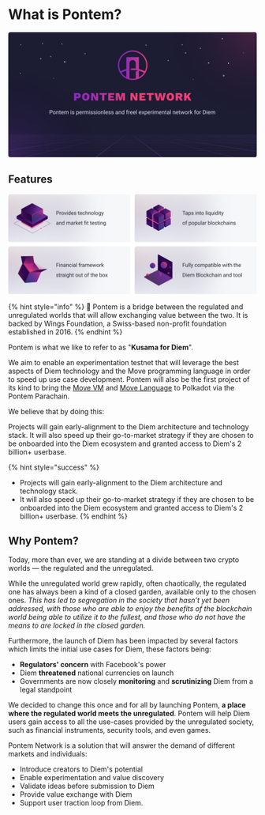 # What is Pontem?

![Pontem Network](/assets/illustrations/whats_pontem.png "Pontem Network")

## Features

![Features](/assets/illustrations/introduction.png "Features")

{% hint style="info" %}
🚀 Pontem is a bridge between the regulated and unregulated worlds that will allow exchanging value between the two. It is backed by Wings Foundation, a Swiss-based non-profit foundation established in 2016.
{% endhint %}

Pontem is what we like to refer to as "**Kusama for Diem**". 

We aim to enable an experimentation testnet that will leverage the best aspects of Diem technology and the Move programming language in order to speed up use case development. Pontem will also be the first project of its kind to bring the [Move VM](../move_vm/README.md) and [Move Language](../lang/README.md) to Polkadot via the Pontem Parachain.

We believe that by doing this:

Projects will gain early-alignment to the Diem architecture and technology stack.
It will also speed up their go-to-market strategy if they are chosen to be onboarded into the Diem ecosystem and granted access to Diem's 2 billion+ userbase.

{% hint style="success" %}
* Projects will gain early-alignment to the Diem architecture and technology stack.
* It will also speed up their go-to-market strategy if they are chosen to be onboarded into the Diem ecosystem and granted access to Diem's 2 billion+ userbase.
{% endhint %}

## Why Pontem?

Today, more than ever, we are standing at a divide between two crypto worlds — the regulated and the unregulated. 

While the unregulated world grew rapidly, often chaotically, the regulated one has always been a kind of a closed garden, available only to the chosen ones. _This has led to segregation in the society that hasn’t yet been addressed, with those who are able to enjoy the benefits of the blockchain world being able to utilize it to the fullest, and those who do not have the means to are locked in the closed garden._

Furthermore, the launch of Diem has been impacted by several factors which limits the initial use cases for Diem, these factors being:

* **Regulators' concern** with Facebook's power
* Diem **threatened** national currencies on launch
* Governments are now closely **monitoring** and **scrutinizing** Diem from a legal standpoint

We decided to change this once and for all by launching Pontem, **a place where the regulated world meets the unregulated**. Pontem will help Diem users gain access to all the use-cases provided by the unregulated society, such as financial instruments, security tools, and even games.

Pontem Network is a solution that will answer the demand of different markets and individuals:

* Introduce creators to Diem's potential
* Enable experimentation and value discovery
* Validate ideas before submission to Diem
* Provide value exchange with Diem
* Support user traction loop from Diem.
